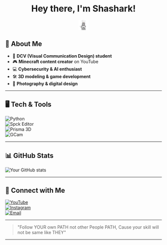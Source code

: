 <h1 align="center">Hey there, I'm Shashark!</h1>  
<p align="center">
  <img src="https://github.com/shafarois/shafarois/blob/main/null-PvzW_W0Vf6kF2IQT-ezgif.com-video-to-gif-converter.gif" width="30">
</p>

## 💾 About Me  
- 🎨 **DCV (Visual Communication Design) student**  
- 🎮 **Minecraft content creator** on YouTube  
- 💻 **Cybersecurity & AI enthusiast**  
- 🛠️ **3D modeling & game development**  
- 📸 **Photography & digital design**  

---

## 🖥️ Tech & Tools  
![Python](https://img.shields.io/badge/-Python-3776AB?style=for-the-badge&logo=python&logoColor=white)  
![Spck Editor](https://img.shields.io/badge/-Spck%20Editor-000000?style=for-the-badge)  
![Prisma 3D](https://img.shields.io/badge/-Prisma%203D-orange?style=for-the-badge)  
![GCam](https://img.shields.io/badge/-GCam-4285F4?style=for-the-badge)  

---

## 📊 GitHub Stats  
![Your GitHub stats](https://github-readme-stats.vercel.app/api?username=YourGitHubUsername&show_icons=true&theme=tokyonight)  

---

## 📡 Connect with Me  
[![YouTube](https://img.shields.io/badge/YouTube-FF0000?style=for-the-badge&logo=youtube&logoColor=white)](#)  
[![Instagram](https://img.shields.io/badge/Instagram-E4405F?style=for-the-badge&logo=instagram&logoColor=white)](#)  
[![Email](https://img.shields.io/badge/Email-D14836?style=for-the-badge&logo=gmail&logoColor=white)](#)  

---

> "Follow YOUR own PATH not other People PATH, Cause your skill will not be same like THEY"  

---
